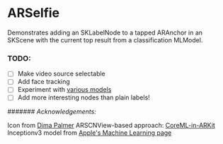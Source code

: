 # ARSelfie

Demonstrates adding an SKLabelNode to a tapped ARAnchor in an SKScene with the current top result from a classification MLModel.

### TODO:

- [ ] Make video source selectable
- [ ] Add face tracking
- [ ] Experiment with [various models](https://github.com/likedan/Awesome-CoreML-Models)
- [ ] Add more interesting nodes than plain labels!

####### _Acknowledgements:_

Icon from [Dima Palmer](https://dribbble.com/shots/1753107-Selfie-Ultimate-Icon)
ARSCNView-based approach: [CoreML-in-ARKit](https://github.com/hanleyweng/CoreML-in-ARKit)
Inceptionv3 model from [Apple's Machine Learning page](https://developer.apple.com/machine-learning/)
